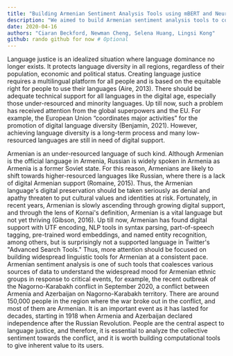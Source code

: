 ```yaml
---
title: "Building Armenian Sentiment Analysis Tools using mBERT and Neural Networks"
description: "We aimed to build Armenian sentiment analysis tools to conduct research on Armenian social media posts regarding the 2020 Nagorno-Karabakh conflict to understand the collective emotions of Armenians and see whether sentiment would differ when analyzed in another language such as English."
date: 2020-04-16
authors: "Ciaran Beckford, Newman Cheng, Selena Huang, Lingsi Kong"
github: rando github for now # Optional
---
```


Language justice is an idealized situation where language dominance no longer exists. It protects language diversity in all regions, regardless of their population, economic and political status. Creating language justice requires a multilingual platform for all people and is based on the equitable right for people to use their languages (Aire, 2013). There should be adequate technical support for all languages in the digital age, especially those under-resourced and minority languages. Up till now, such a problem has received attention from the global superpowers and the EU. For example, the European Union “coordinates major activities” for the promotion of digital language diversity (Benjamin, 2021). However, achieving language diversity is a long-term process and many low-resourced languages are still in need of digital support.
 
Armenian is an under-resourced language of such kind. Although Armenian is the official language in Armenia, Russian is widely spoken in Armenia as Armenia is a former Soviet state. For this reason, Armenians are likely to shift towards higher-resourced languages like Russian, where there is a lack of digital Armenian support (Romaine, 2015). Thus, the Armenian language's digital preservation should be taken seriously as denial and apathy threaten to put cultural values and identities at risk. Fortunately, in recent years, Armenian is slowly ascending through growing digital support, and through the lens of Kornai's definition, Armenian is a vital language but not yet thriving (Gibson, 2016).  Up till now, Armenian has found digital support with UTF encoding, NLP tools in syntax parsing, part-of-speech tagging, pre-trained word embeddings, and named entity recognition, among others, but is surprisingly not a supported language in Twitter's "Advanced Search Tools." Thus, more attention should be focused on building widespread linguistic tools for Armenian at a consistent pace. Armenian sentiment analysis is one of such tools that coalesces various sources of data to understand the widespread mood for Armenian ethnic groups in response to critical events, for example, the recent outbreak of the Nagorno-Karabakh conflict in September 2020, a conflict between Armenia and Azerbaijan on Nagorno-Karabakh territory. There are around 150,000 people in the region where the war broke out in the conflict, and most of them are Armenian. It is an important event as it has lasted for decades, starting in 1918 when Armenia and Azerbaijan declared independence after the Russian Revolution. People are the central aspect to language justice, and therefore, it is essential to analyze the collective sentiment towards the conflict, and it is worth building computational tools to give inherent value to its users.
